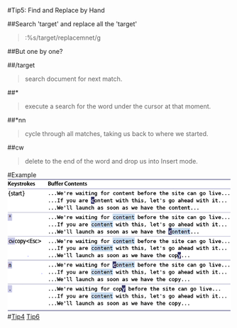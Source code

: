 #Tip5: Find and Replace by Hand  
  
##Search 'target' and replace all the 'target'  
>:%s/target/replacemnet/g  
  
##But one by one?  
  
##/target  
>search document for next match.  
  
##*
>execute a search for the word under the cursor at that moment.  
  
##*nn  
>cycle through all matches, taking us back to where we started.  
  
##cw  
>delete to the end of the word and drop us into Insert mode.  
  
#Example  
![tip5](images/tip5.png)  
#[Tip4](tip4.md) [Tip6](tip6.md)
